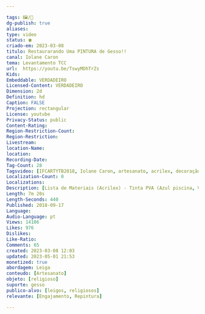 ```yaml
---

tags: 🖼️/🎥️
dg-publish: true
aliases: 
type: video
status: 🍀
criado-em: 2023-03-08
titulo: Restaurarando Uma PINTURA de Gesso!!
canal: Iolane Caron
tema: Levantamento TCC 
url:  https://youtu.be/TswyMDhTrZs
Kids: 
Embeddable: VERDADEIRO
Licensed-Content: VERDADEIRO
Dimension: 2d
Definition: hd
Caption: FALSE
Projection: rectangular
License: youtube
Privacy-Status: public
Content-Rating: 
Region-Restriction-Count: 
Region-Restriction: 
Livestream: 
location-Name: 
location: 
Recording-Date: 
Tag-Count: 28
Tagsvideo: [IFCARTYTB2018, Iolane Caron, artesanato, acrilex, decoração, faça você mesmo, artes, arte, ateliê, fazer artesanato, tinta, mania de artesanato, artesanato é vida, passo a passo, feito a mão, mudar de vida, pintura artesanal, toke e crie, patina cera, patina cera metálica, tinta pva, verniz spray, restauração de gesso, restaurar peça de gesso, restaurar sagrada família, restauração de artesanato, peças antigas de gesso, como fazer restauração de gesso]
Localization-Count: 0
Localizations: 
Description: [Lista de Materiais (Acrilex) - Tinta PVA (Azul piscina, Verde Água, Verde Pistache, Rosa Antigo, Camurça Queimado). - Pátina Cera (Prata, Ouro, Dourado Solar, Cobre e Bronze). - Verniz Spray Acrilex. - Pincel de cerdas dura. Recebi algumas peças para restauração e não pude deixar de trazer um vídeo para vocês explicando passo a passo de como eu fiz para restaurar uma pintura de gesso e transformá-las dando cores, alegria e vida para essas peças incríveis. Lembrando que eu aproveitei o que já estava pintado anteriormente para não perder a arte que já havia sido feita nas peças.]
Length: 7m 20s
Length-Seconds: 440
Published: 2018-09-17
Language: 
Audio-Language: pt
Views: 14106
Likes: 976
Dislikes: 
Like-Ratio: 
Comments: 65
created: 2023-03-08 12:03
updated: 2023-05-01 21:53
monetized: true
abordagem: Leiga
conteudo: [Artesanato]
objeto: [religioso]
suporte: gesso
publico-alvo: [leigos, religiosos]
relevante: [Engajamento, Repintura]

---
```

